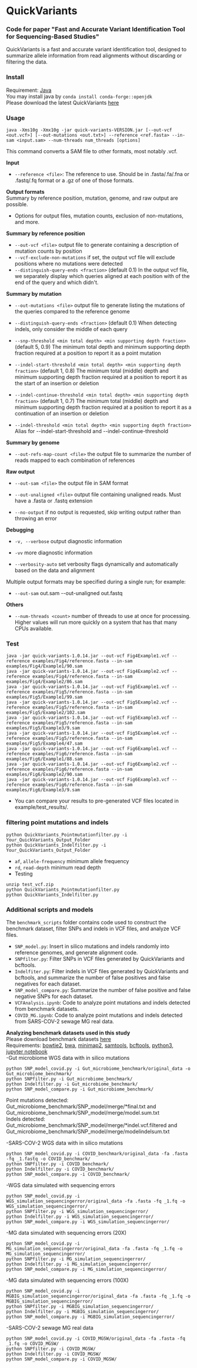 # QuickVariants

### Code for paper "Fast and Accurate Variant Identification Tool for Sequencing-Based Studies"

QuickVariants is a fast and accurate variant identification tool, designed to summarize allele information from read alignments without discarding or filtering the data.

### Install
Requirement: [Java](https://www.java.com/en/download/help/download_options.html) \
You may install java by `conda install conda-forge::openjdk`\
Please download the latest QuickVariants [here](https://github.com/caozhichongchong/QuickVariants/releases)

### Usage

```
java -Xms10g -Xmx10g -jar quick-variants-VERSION.jar [--out-vcf <out.vcf>] [--out-mutations <out.txt>] --reference <ref.fasta> --in-sam <input.sam> --num-threads num_threads [options]
```

This command converts a SAM file to other formats, most notably .vcf.

**Input**
- `--reference <file>`: The reference to use. Should be in .fasta/.fa/.fna or .fastq/.fq format or a .gz of one of those formats.

**Output formats**\
Summary by reference position, mutation, genome, and raw output are possible.
- Options for output files, mutation counts, exclusion of non-mutations, and more.

**Summary by reference position**

- `--out-vcf <file>` output file to generate containing a description of mutation counts by position
- `--vcf-exclude-non-mutations` if set, the output vcf file will exclude positions where no mutations were detected
- `--distinguish-query-ends <fraction>` (default 0.1) In the output vcf file, we separately display which queries aligned at each position with <fraction> of the end of the query and which didn't.

**Summary by mutation**

- `--out-mutations <file>` output file to generate listing the mutations of the queries compared to the reference genome

- `--distinguish-query-ends <fraction>` (default 0.1) When detecting indels, only consider the middle <fraction> of each query

- `--snp-threshold <min total depth> <min supporting depth fraction>` (default 5, 0.9)
    The minimum total depth and minimum supporting depth fraction required at a position to report it as a point mutation

- `--indel-start-threshold <min total depth> <min supporting depth fraction>` (default 1, 0.8)
    The minimum total (middle) depth and minimum supporting depth fraction required at a position to report it as the start of an insertion or deletion

- `--indel-continue-threshold <min total depth> <min supporting depth fraction>` (default 1, 0.7)
    The minimum total (middle) depth and minimum supporting depth fraction required at a position to report it as a continuation of an insertion or deletion
- `--indel-threshold <min total depth> <min supporting depth fraction>`
    Alias for --indel-start-threshold <min total depth> <min supporting depth frequency> and --indel-continue-threshold <min total depth> <min supporting depth frequency>

**Summary by genome**

- `--out-refs-map-count <file>` the output file to summarize the number of reads mapped to each combination of references

**Raw output**

- `--out-sam <file>` the output file in SAM format

- `--out-unaligned <file>` output file containing unaligned reads. Must have a .fasta or .fastq extension

- `--no-output` if no output is requested, skip writing output rather than throwing an error

**Debugging**

- `-v, --verbose` output diagnostic information

- `-vv` more diagnostic information

- `--verbosity-auto` set verbosity flags dynamically and automatically based on the data and alignment

Multiple output formats may be specified during a single run; for example:

- `--out-sam` out.sam --out-unaligned out.fastq

**Others**

- `--num-threads <count>` number of threads to use at once for processing. Higher values will run more quickly on a system that has that many CPUs available.


### Test
```
java -jar quick-variants-1.0.14.jar --out-vcf Fig4Example1.vcf --reference examples/Fig4/reference.fasta --in-sam examples/Fig4/Example1/90.sam
java -jar quick-variants-1.0.14.jar --out-vcf Fig4Example2.vcf --reference examples/Fig4/reference.fasta --in-sam examples/Fig4/Example2/86.sam
java -jar quick-variants-1.0.14.jar --out-vcf Fig5Example1.vcf --reference examples/Fig5/reference.fasta --in-sam examples/Fig5/Example1/99.sam
java -jar quick-variants-1.0.14.jar --out-vcf Fig5Example2.vcf --reference examples/Fig5/reference.fasta --in-sam examples/Fig5/Example2/102.sam
java -jar quick-variants-1.0.14.jar --out-vcf Fig5Example3.vcf --reference examples/Fig5/reference.fasta --in-sam examples/Fig5/Example3/9.sam
java -jar quick-variants-1.0.14.jar --out-vcf Fig5Example4.vcf --reference examples/Fig5/reference.fasta --in-sam examples/Fig5/Example4/47.sam
java -jar quick-variants-1.0.14.jar --out-vcf Fig6Example1.vcf --reference examples/Fig6/reference.fasta --in-sam examples/Fig6/Example1/88.sam
java -jar quick-variants-1.0.14.jar --out-vcf Fig6Example2.vcf --reference examples/Fig6/reference.fasta --in-sam examples/Fig6/Example2/90.sam
java -jar quick-variants-1.0.14.jar --out-vcf Fig6Example3.vcf --reference examples/Fig6/reference.fasta --in-sam examples/Fig6/Example3/9.sam
```
- You can compare your results to pre-generated VCF files located in example/test_results/.
### filtering point mutations and indels
```
python QuickVariants_Pointmutationfilter.py -i Your_QuickVariants_Output_Folder
python QuickVariants_Indelfilter.py -i Your_QuickVariants_Output_Folder
```
- `af`, `allele-frequency` minimum allele frequency
- `rd`, `read-depth` minimum read depth
- Testing
```
unzip test_vcf.zip
python QuickVariants_Pointmutationfilter.py
python QuickVariants_Indelfilter.py
```

### Additional scripts and models
The `benchmark_scripts` folder contains code used to construct the benchmark dataset, filter SNPs and indels in VCF files, and analyze VCF files.

- `SNP_model.py`: Insert in silico mutations and indels randomly into reference genomes, and generate alignment code.
- `SNPfilter.py`: Filter SNPs in VCF files generated by QuickVariants and bcftools.
- `Indelfiter.py`: Filter indels in VCF files generated by QuickVariants and bcftools, and summarize the number of false positives and false negatives for each dataset.
- `SNP_model_compare.py`: Summarize the number of false positive and false negative SNPs for each dataset.
- `VCFAnalysis.ipynb`: Code to analyze point mutations and indels detected from benchmark datasets.
- `COVID_MG.ipynb`: Code to analyze point mutations and indels detected from SARS-COV-2 sewage MG real data.

**Analyzing benchmark datasets used in this study**\
Please download benchmark datasets [here](https://doi.org/10.6084/m9.figshare.25437217)\
Requirements: [bowtie2](https://anaconda.org/bioconda/bowtie2), [bwa](https://anaconda.org/bioconda/bwa), [minimap2](https://anaconda.org/bioconda/minimap2),
[samtools](https://www.htslib.org/download/), [bcftools](https://samtools.github.io/bcftools/howtos/install.html), [python3](https://conda.io/projects/conda/en/latest/user-guide/tasks/manage-python.html), [jupyter notebook](https://jupyter.org/install)\
-Gut microbiome WGS data with in silico mutations
```
python SNP_model_covid.py -i Gut_microbiome_benchmark/original_data -o Gut_microbiome_benchmark/
python SNPfilter.py -i Gut_microbiome_benchmark/
python Indelfilter.py -i Gut_microbiome_benchmark/
python SNP_model_compare.py -i Gut_microbiome_benchmark/
```

Point mutations detected: Gut_microbiome_benchmark/SNP_model/merge/*final.txt and Gut_microbiome_benchmark/SNP_model/merge/model.sum.txt\
Indels detected: Gut_microbiome_benchmark/SNP_model/merge/*indel.vcf.filtered and Gut_microbiome_benchmark/SNP_model/merge/modelindelsum.txt

-SARS-COV-2 WGS data with in silico mutations
```
python SNP_model_covid.py -i COVID_benchmark/original_data -fa .fasta -fq _1.fastq -o COVID_benchmark/
python SNPfilter.py -i COVID_benchmark/
python Indelfilter.py -i COVID_benchmark/
python SNP_model_compare.py -i COVID_benchmark/
```

-WGS data simulated with sequencing errors
```
python SNP_model_covid.py -i WGS_simulation_sequencingerror/original_data -fa .fasta -fq _1.fq -o WGS_simulation_sequencingerror/
python SNPfilter.py -i WGS_simulation_sequencingerror/
python Indelfilter.py -i WGS_simulation_sequencingerror/
python SNP_model_compare.py -i WGS_simulation_sequencingerror/
```

-MG data simulated with sequencing errors (20X)
```
python SNP_model_covid.py -i MG_simulation_sequencingerror/original_data -fa .fasta -fq _1.fq -o MG_simulation_sequencingerror/
python SNPfilter.py -i MG_simulation_sequencingerror/
python Indelfilter.py -i MG_simulation_sequencingerror/
python SNP_model_compare.py -i MG_simulation_sequencingerror/
```

-MG data simulated with sequencing errors (100X)
```
python SNP_model_covid.py -i MGBIG_simulation_sequencingerror/original_data -fa .fasta -fq _1.fq -o MGBIG_simulation_sequencingerror/
python SNPfilter.py -i MGBIG_simulation_sequencingerror/
python Indelfilter.py -i MGBIG_simulation_sequencingerror/
python SNP_model_compare.py -i MGBIG_simulation_sequencingerror/
```

-SARS-COV-2 sewage MG real data
```
python SNP_model_covid.py -i COVID_MGSW/original_data -fa .fasta -fq _1.fq -o COVID_MGSW/
python SNPfilter.py -i COVID_MGSW/
python Indelfilter.py -i COVID_MGSW/
python SNP_model_compare.py -i COVID_MGSW/
```

